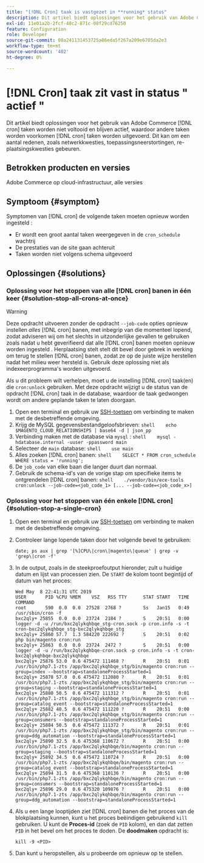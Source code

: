 ```yaml
---
title: "[!DNL Cron] taak is vastgezet in **running* status"
description: Dit artikel biedt oplossingen voor het gebruik van Adobe Commerce [!DNL cron] taken worden niet voltooid en blijven actief, waardoor andere taken worden voorkomen [!DNL cron] taken worden uitgevoerd. Dit kan om een aantal redenen, zoals netwerkkwesties, toepassingsneerstortingen, re-plaatsingskwesties gebeuren.
exl-id: 11e01a2b-2fcf-48c2-871c-08f29cd76250
feature: Configuration
role: Developer
source-git-commit: 08a241131453725a86eda5f267a209e6705da2e3
workflow-type: tm+mt
source-wordcount: '402'
ht-degree: 0%

---
```


# [!DNL Cron] taak zit vast in status &quot; actief &quot;

Dit artikel biedt oplossingen voor het gebruik van Adobe Commerce [!DNL cron] taken worden niet voltooid en blijven actief, waardoor andere taken worden voorkomen [!DNL cron] taken worden uitgevoerd. Dit kan om een aantal redenen, zoals netwerkkwesties, toepassingsneerstortingen, re-plaatsingskwesties gebeuren.

## Betrokken producten en versies

Adobe Commerce op cloud-infrastructuur, alle versies

## Symptoom {#symptom}

Symptomen van [!DNL cron] de volgende taken moeten opnieuw worden ingesteld :

* Er wordt een groot aantal taken weergegeven in de `cron_schedule` wachtrij
* De prestaties van de site gaan achteruit
* Taken worden niet volgens schema uitgevoerd

## Oplossingen {#solutions}

### Oplossing voor het stoppen van alle [!DNL cron] banen in één keer {#solution-stop-all-crons-at-once}

>[!WARNING]
>
>Deze opdracht uitvoeren zonder de opdracht `--job-code` opties opnieuw instellen *alles* [!DNL cron] banen, met inbegrip van die momenteel lopend, zodat adviseren wij om het slechts in uitzonderlijke gevallen te gebruiken zoals nadat u hebt geverifieerd dat alle [!DNL cron] banen moeten opnieuw worden ingesteld . Herplaatsing stelt stelt dit bevel door gebrek in werking om terug te stellen [!DNL cron] banen, zodat ze op de juiste wijze herstellen nadat het milieu weer hersteld is. Gebruik deze oplossing niet als indexeerprogramma&#39;s worden uitgevoerd.

Als u dit probleem wilt verhelpen, moet u de instelling [!DNL cron] taak(en) die `cron:unlock` gebruiken. Met deze opdracht wijzigt u de status van de opdracht [!DNL cron] taak in de database, waardoor de taak gedwongen wordt om andere geplande taken te laten doorgaan.

1. Open een terminal en gebruik uw [SSH-toetsen](https://experienceleague.adobe.com/en/docs/commerce-cloud-service/user-guide/develop/secure-connections) om verbinding te maken met de desbetreffende omgeving.
1. Krijg de MySQL gegevensbestandgeloofsbrieven:    ```shell    echo $MAGENTO_CLOUD_RELATIONSHIPS | base64 -d | json_pp    ```
1. Verbinding maken met de database via `mysql` :    ```shell    mysql -hdatabase.internal -uuser -ppassword main    ```
1. Selecteer de `main` database:    ```shell    use main    ```
1. Alles zoeken [!DNL cron] banen:    ```shell    SELECT * FROM cron_schedule WHERE status = 'running';    ```
1. De `job_code` van elke baan die langer duurt dan normaal.
1. Gebruik de schema-id&#39;s van de vorige stap om specifieke items te ontgrendelen [!DNL cron] banen:    ```shell    ./vendor/bin/ece-tools cron:unlock --job-code=<job_code_1> [... --job-code=<job_code_x>]    ```

### Oplossing voor het stoppen van één enkele [!DNL cron] {#solution-stop-a-single-cron}

1. Open een terminal en gebruik uw [SSH-toetsen](https://experienceleague.adobe.com/en/docs/commerce-cloud-service/user-guide/develop/secure-connections) om verbinding te maken met de desbetreffende omgeving.
1. Controleer lange lopende taken door het volgende bevel te gebruiken:

   ```date; ps aux | grep '[%]CPU\|cron\|magento\|queue' | grep -v 'grep\|cron -f'```

1. In de output, zoals in de steekproefoutput hieronder, zult u huidige datum en lijst van processen zien. De `START` de kolom toont begintijd of datum van het proces:

   ```
   Wed May  8 22:41:31 UTC 2019
   USER       PID %CPU %MEM    VSZ   RSS TTY      STAT START   TIME COMMAND
   root       590  0.0  0.0  27528  2768 ?        Ss   Jan15   0:49 /usr/sbin/cron -f
   bxc2qly+ 25855  0.0  0.0  23724  2184 ?        S    20:51   0:00 logger -d -u /run/bxc2qlykqhbqe_stg-cron.sock -p cron.info -s -t cron-bxc2qlykqhbqe_stg-bxc2qlykqhbqe_stg
   bxc2qly+ 25860 57.7  1.3 584220 222692 ?       S    20:51   0:02 php bin/magento cron:run
   bxc2qly+ 25863  0.0  0.0  23724  2472 ?        S    20:51   0:00 logger -d -u /run/bxc2qlykqhbqe-cron.sock -p cron.info -s -t cron-bxc2qlykqhbqe-bxc2qlykqhbqe
   bxc2qly+ 25876 53.0  0.6 475472 111468 ?       R    20:51   0:01 /usr/bin/php7.1-zts /app/bxc2qlykqhbqe_stg/bin/magento cron:run --group=index --bootstrap=standaloneProcessStarted=1
   bxc2qly+ 25878 57.0  0.6 475472 112080 ?       R    20:51   0:01 /usr/bin/php7.1-zts /app/bxc2qlykqhbqe_stg/bin/magento cron:run --group=staging --bootstrap=standaloneProcessStarted=1
   bxc2qly+ 25880 50.5  0.6 475472 111312 ?       R    20:51   0:01 /usr/bin/php7.1-zts /app/bxc2qlykqhbqe_stg/bin/magento cron:run --group=catalog_event --bootstrap=standaloneProcessStarted=1
   bxc2qly+ 25882 48.5  0.6 475472 111220 ?       R    20:51   0:00 /usr/bin/php7.1-zts /app/bxc2qlykqhbqe_stg/bin/magento cron:run --group=consumers --bootstrap=standaloneProcessStarted=1
   bxc2qly+ 25884 50.5  0.6 475472 111372 ?       R    20:51   0:01 /usr/bin/php7.1-zts /app/bxc2qlykqhbqe_stg/bin/magento cron:run --group=ddg_automation --bootstrap=standaloneProcessStarted=1
   bxc2qly+ 25890 32.5  0.6 475368 110672 ?       R    20:51   0:00 /usr/bin/php7.1-zts /app/bxc2qlykqhbqe/bin/magento cron:run --group=staging --bootstrap=standaloneProcessStarted=1
   bxc2qly+ 25892 34.5  0.6 475472 110724 ?       R    20:51   0:00 /usr/bin/php7.1-zts /app/bxc2qlykqhbqe/bin/magento cron:run --group=catalog_event --bootstrap=standaloneProcessStarted=1
   bxc2qly+ 25894 31.5  0.6 475368 110136 ?       R    20:51   0:00 /usr/bin/php7.1-zts /app/bxc2qlykqhbqe/bin/magento cron:run --group=consumers --bootstrap=standaloneProcessStarted=1
   bxc2qly+ 25896 29.0  0.6 475320 109876 ?       R    20:51   0:00 /usr/bin/php7.1-zts /app/bxc2qlykqhbqe/bin/magento cron:run --group=ddg_automation --bootstrap=standaloneProcessStarted=1
   ```

1. Als u een lange looptijden ziet [!DNL cron] banen die het proces van de blokplaatsing kunnen, kunt u het proces beëindigen gebruikend `kill` gebruiken. U kunt de **Proces-id** (zoek de `PID` kolom), en dan dat zetten `PID` in het bevel om het proces te doden.
De **doodmaken** opdracht is:

   ```kill -9 <PID>```

1. Dan kunt u heropstellen, als u probeerde om opnieuw op te stellen.
